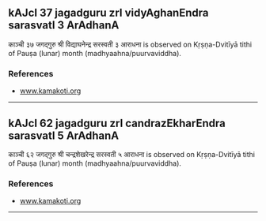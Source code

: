## kAJcI 37 jagadguru zrI vidyAghanEndra sarasvatI 3 ArAdhanA
काञ्ची ३७ जगद्गुरु श्री विद्याघनेन्द्र सरस्वती ३ आराधना is observed on Kṛṣṇa-Dvitīyā tithi of Pauṣa (lunar) month (madhyaahna/puurvaviddha).


### References
* www.kamakoti.org


---
## kAJcI 62 jagadguru zrI candrazEkharEndra sarasvatI 5 ArAdhanA
काञ्ची ६२ जगद्गुरु श्री चन्द्रशेखरेन्द्र सरस्वती ५ आराधना is observed on Kṛṣṇa-Dvitīyā tithi of Pauṣa (lunar) month (madhyaahna/puurvaviddha).


### References
* www.kamakoti.org


---
